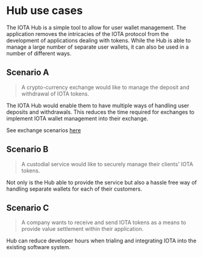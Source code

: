 # Hub use cases

The IOTA Hub is a simple tool to allow for user wallet management. The application removes the intricacies of the IOTA protocol from the development of applications dealing with tokens. While the Hub is able to manage a large number of separate user wallets, it can also be used in a number of different ways.

## Scenario A 
> A crypto-currency exchange would like to manage the deposit and withdrawal of IOTA tokens. 

The IOTA Hub would enable them to have multiple ways of handling user deposits and withdrawals. This reduces the time required for exchanges to implement IOTA wallet management into their exchange.

See exchange scenarios [here](../knowledge-base/exchange-implementation)

## Scenario B
> A custodial service would like to securely manage their clients' IOTA tokens.

Not only is the Hub able to provide the service but also a hassle free way of handling separate wallets for each of their customers.

## Scenario C
> A company wants to receive and send IOTA tokens as a means to provide value settlement within their application.

Hub can reduce developer hours when trialing and integrating IOTA into the existing software system. 

